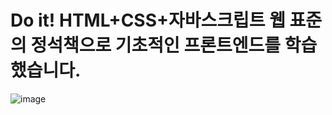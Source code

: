 # Do it! HTML+CSS+자바스크립트 웹 표준의 정석책으로 기초적인 프론트엔드를 학습했습니다. 

![image](https://github.com/user-attachments/assets/34003021-8a33-45f9-b3d2-84f934d7b33b)
